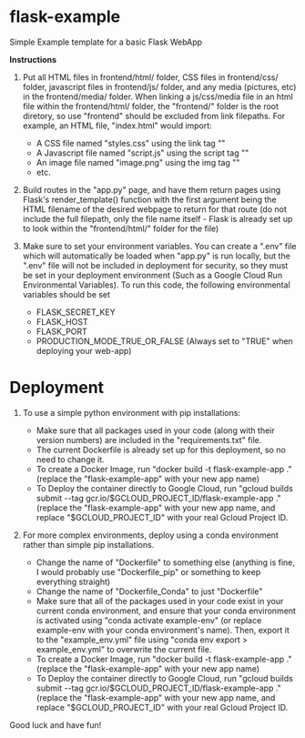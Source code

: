 # flask-example
Simple Example template for a basic Flask WebApp



**Instructions**

1) Put all HTML files in frontend/html/ folder, CSS files in frontend/css/ folder, javascript files in frontend/js/ folder, and any media (pictures, etc) in the frontend/media/ folder. When linking a js/css/media file in an html file within the frontend/html/ folder, the "frontend/" folder is the root diretory, so use "frontend" should be excluded from link filepaths. For example, an HTML file, "index.html" would import:
    - A CSS file named "styles.css" using the link tag "<link href='/css/styles.css' rel='stylesheet' type='text/css' />"
    - A Javascript file named "script.js" using the script tag "<script src='/js/script.js'></script>"
    - An image file named "image.png" using the img tag "<img href='/media/image.png'>"
    - etc.

2) Build routes in the "app.py" page, and have them return pages using Flask's render_template() function with the first argument being the HTML filename of the desired webpage to return for that route (do not include the full filepath, only the file name itself - Flask is already set up to look within the "frontend/html/" folder for the file)

3) Make sure to set your environment variables. You can create a ".env" file which will automatically be loaded when "app.py" is run locally, but the ".env" file will not be included in deployment for security, so they must be set in your deployment environment (Such as a Google Cloud Run Environmental Variables). To run this code, the following environmental variables should be set
    -   FLASK_SECRET_KEY
    -   FLASK_HOST
    -   FLASK_PORT
    -   PRODUCTION_MODE_TRUE_OR_FALSE (Always set to "TRUE" when deploying your web-app)


# Deployment #
1) To use a simple python environment with pip installations:
    - Make sure that all packages used in your code (along with their version numbers) are included in the "requirements.txt" file.
    - The current Dockerfile is already set up for this deployment, so no need to change it.
    - To create a Docker Image, run "docker build -t flask-example-app ." (replace the "flask-example-app" with your new app name)
    - To Deploy the container directly to Google Cloud, run "gcloud builds submit --tag gcr.io/$GCLOUD_PROJECT_ID/flask-example-app ." (replace the "flask-example-app" with your new app name, and replace "$GCLOUD_PROJECT_ID" with your real Gcloud Project ID.

2) For more complex environments, deploy using a conda environment rather than simple pip installations.
    - Change the name of "Dockerfile" to something else (anything is fine, I would probably use "Dockerfile_pip" or something to keep everything straight)
    - Change the name of "Dockerfile_Conda" to just "Dockerfile"
    - Make sure that all of the packages used in your code exist in your current conda environment, and ensure that your conda environment is activated using "conda activate example-env" (or replace example-env with your conda environment's name). Then, export it to the "example_env.yml" file using "conda env export > example_env.yml" to overwrite the current file.
    - To create a Docker Image, run "docker build -t flask-example-app ." (replace the "flask-example-app" with your new app name)
    - To Deploy the container directly to Google Cloud, run "gcloud builds submit --tag gcr.io/$GCLOUD_PROJECT_ID/flask-example-app ." (replace the "flask-example-app" with your new app name, and replace "$GCLOUD_PROJECT_ID" with your real Gcloud Project ID.




Good luck and have fun!

